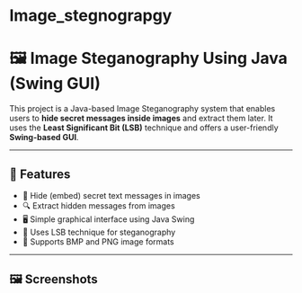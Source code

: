 # Image_stegnograpgy

# 🖼️ Image Steganography Using Java (Swing GUI)

This project is a Java-based Image Steganography system that enables users to **hide secret messages inside images** and extract them later. It uses the **Least Significant Bit (LSB)** technique and offers a user-friendly **Swing-based GUI**.

---

## 🚀 Features

- 🔐 Hide (embed) secret text messages in images
- 🔍 Extract hidden messages from images
- 🖥️ Simple graphical interface using Java Swing
- 🧠 Uses LSB technique for steganography
- 💾 Supports BMP and PNG image formats

---

## 🖼️ Screenshots
